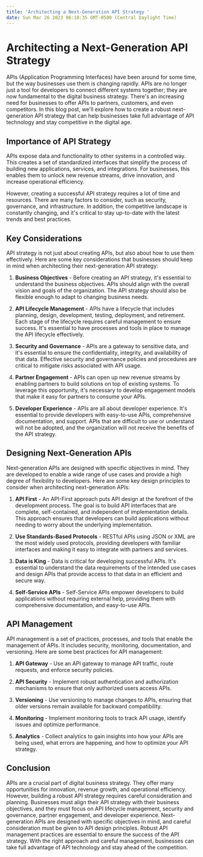 ```yaml
---
title: 'Architecting a Next-Generation API Strategy '
date: Sun Mar 26 2023 06:18:35 GMT-0500 (Central Daylight Time)
---
```


# Architecting a Next-Generation API Strategy

APIs (Application Programming Interfaces) have been around for some time, but the way businesses use them is changing rapidly. APIs are no longer just a tool for developers to connect different systems together; they are now fundamental to the digital business strategy. There's an increasing need for businesses to offer APIs to partners, customers, and even competitors. In this blog post, we'll explore how to create a robust next-generation API strategy that can help businesses take full advantage of API technology and stay competitive in the digital age. 

## Importance of API Strategy

APIs expose data and functionality to other systems in a controlled way. This creates a set of standardized interfaces that simplify the process of building new applications, services, and integrations. For businesses, this enables them to unlock new revenue streams, drive innovation, and increase operational efficiency. 

However, creating a successful API strategy requires a lot of time and resources. There are many factors to consider, such as security, governance, and infrastructure. In addition, the competitive landscape is constantly changing, and it's critical to stay up-to-date with the latest trends and best practices. 

## Key Considerations

API strategy is not just about creating APIs, but also about how to use them effectively. Here are some key considerations that businesses should keep in mind when architecting their next-generation API strategy:

1. **Business Objectives** - Before creating an API strategy, it's essential to understand the business objectives. APIs should align with the overall vision and goals of the organization. The API strategy should also be flexible enough to adapt to changing business needs.

2. **API Lifecycle Management** - APIs have a lifecycle that includes planning, design, development, testing, deployment, and retirement. Each stage of the lifecycle requires careful management to ensure success. It's essential to have processes and tools in place to manage the API lifecycle effectively.

3. **Security and Governance** - APIs are a gateway to sensitive data, and it's essential to ensure the confidentiality, integrity, and availability of that data. Effective security and governance policies and procedures are critical to mitigate risks associated with API usage.

4. **Partner Engagement** - APIs can open up new revenue streams by enabling partners to build solutions on top of existing systems. To leverage this opportunity, it's necessary to develop engagement models that make it easy for partners to consume your APIs.

5. **Developer Experience** - APIs are all about developer experience. It's essential to provide developers with easy-to-use APIs, comprehensive documentation, and support. APIs that are difficult to use or understand will not be adopted, and the organization will not receive the benefits of the API strategy.

## Designing Next-Generation APIs

Next-generation APIs are designed with specific objectives in mind. They are developed to enable a wide range of use cases and provide a high degree of flexibility to developers. Here are some key design principles to consider when architecting next-generation APIs:

1. **API First** - An API-First approach puts API design at the forefront of the development process. The goal is to build API interfaces that are complete, self-contained, and independent of implementation details. This approach ensures that developers can build applications without needing to worry about the underlying implementation.

2. **Use Standards-Based Protocols** - RESTful APIs using JSON or XML are the most widely used protocols, providing developers with familiar interfaces and making it easy to integrate with partners and services.

3. **Data is King** - Data is critical for developing successful APIs. It's essential to understand the data requirements of the intended use cases and design APIs that provide access to that data in an efficient and secure way.

4. **Self-Service APIs** - Self-Service APIs empower developers to build applications without requiring external help, providing them with comprehensive documentation, and easy-to-use APIs.

## API Management

API management is a set of practices, processes, and tools that enable the management of APIs. It includes security, monitoring, documentation, and versioning. Here are some best practices for API management:

1. **API Gateway** - Use an API gateway to manage API traffic, route requests, and enforce security policies.

2. **API Security** - Implement robust authentication and authorization mechanisms to ensure that only authorized users access APIs.

3. **Versioning** - Use versioning to manage changes to APIs, ensuring that older versions remain available for backward compatibility.

4. **Monitoring** - Implement monitoring tools to track API usage, identify issues and optimize performance.

5. **Analytics** - Collect analytics to gain insights into how your APIs are being used, what errors are happening, and how to optimize your API strategy.

## Conclusion

APIs are a crucial part of digital business strategy. They offer many opportunities for innovation, revenue growth, and operational efficiency. However, building a robust API strategy requires careful consideration and planning. Businesses must align their API strategy with their business objectives, and they must focus on API lifecycle management, security and governance, partner engagement, and developer experience. Next-generation APIs are designed with specific objectives in mind, and careful consideration must be given to API design principles. Robust API management practices are essential to ensure the success of the API strategy. With the right approach and careful management, businesses can take full advantage of API technology and stay ahead of the competition.
